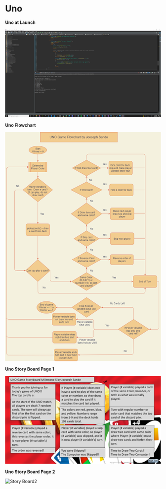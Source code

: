 # Uno

**Uno at Launch**

![Uno Launch](UnoLaunch.png)

**Uno Flowchart**

![Uno Flowchart](UNO%20Game%20Updated%20Flowchart.png)

**Uno Story Board Page 1**

![Story Board1](UNOpg1.png)

**Uno Story Board Page 2**

![Story Board2]()

